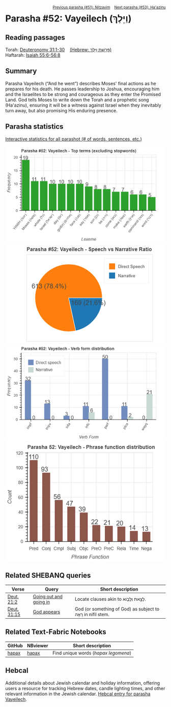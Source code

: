 <span style="float: right;"><sup> <a href="../51%20-%20Nitzavim">Previous parasha (#51): Nitzavim</a> &nbsp;&nbsp; <a href="../53%20-%20Ha'azinu">Next parasha (#53): Ha'azinu</a></sup></span>

# Parasha #52: Vayeilech (וַיֵּלֶךְ)

## Reading passages

Torah: <a href="https://www.stepbible.org/?q=version=NASB2020|reference=Deut.31-30&options=HNVUG" target="_blank">Deuteronomy 31:1-30</a> &nbsp;&nbsp; <a href="https://tikkun.io/#/p/vayeilech" target="_blank">(Hebrew: פָּרָשַׁת וַיֵּלֶךְ)</a><br>
Haftarah: 
<a href="https://www.stepbible.org/?q=version=NASB2020|reference=Is.55:6-56:8&options=HNVUG" target="_blank">Isaiah 55:6-56:8</a>

## Summary

Parasha Vayeilech (“And he went”) describes Moses' final actions as he prepares for his death. He passes leadership to Joshua, encouraging him and the Israelites to be strong and courageous as they enter the Promised Land. God tells Moses to write down the Torah and a prophetic song (Ha'azinu), ensuring it will be a witness against Israel when they inevitably turn away, but also promising His enduring presence.

## Parasha statistics

<a href="../../General/metrics_distribution.html" target="_blank">Interactive statistics for all parashot (# of words, sentences, etc.)</a>

<img src="top_terms.png">
<img src="speech_narrative_ratio.png">
<img src="verbform_distribution.png">
<img src="phrase_function_distribution.png">

## Related SHEBANQ queries

Verse | Query | Short description
--- | --- | --- 
<a href="https://www.stepbible.org/?q=version=NASB2020\|reference=Deut.31:2&options=HNVUG" target="_blank">Deut. 21:2</a> | <a href="https://shebanq.ancient-data.org/hebrew/text?iid=7119&version=2021&page=1&mr=r&qw=q" target="_blank">Going out and going in</a> | Locate clauses akin to לָצֵ֣את וְלָבֹ֑וא.
<a href="https://www.stepbible.org/?q=version=NASB2020\|reference=Deut.31:15&options=HNVUG" target="_blank">Deut. 31:15</a> | <a href="https://shebanq.ancient-data.org/hebrew/text?iid=6876&version=2021&page=1&mr=r&qw=q" target="_blank">God appears</a> | God (or something of God) as subject to רָאָה in nifil stem.

## Related Text-Fabric Notebooks

GitHub | NBviewer | Short description
---|---|---
[hapax](hapax.ipynb) | <a href="https://nbviewer.org/github/tonyjurg/Parashot/blob/main/WeeklyParasha/52%20-%20Vayeilech/hapax.ipynb" target="_blank">hapax</a> | Find unique words (*hapax legomena*)

## Hebcal

Additional details about Jewish calendar and holiday information, offering users a resource for tracking Hebrew dates, candle lighting times, and other relevant information in the Jewish calendar. <a href="https://www.hebcal.com/sedrot/vayeilech" target="_blank">Hebcal entry for parasha Vayeilech</a>.
